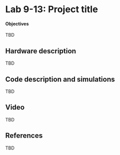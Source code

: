 # Lab 9-13: Project title

#### Objectives

TBD


## Hardware description

TBD


## Code description and simulations

TBD


## Video

TBD


## References

TBD
